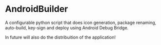 # AndroidBuilder
A configurable python script that does icon generation, package renaming, auto-build, key-sign and deploy using Android Debug Bridge.

In future will also do the distribuition of the application!
